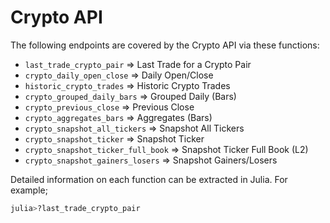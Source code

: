 # Crypto API

The following endpoints are covered by the Crypto API via these functions:

* `last_trade_crypto_pair`                    => Last Trade for a Crypto Pair
* `crypto_daily_open_close`                   => Daily Open/Close
* `historic_crypto_trades`                    => Historic Crypto Trades
* `crypto_grouped_daily_bars`                 => Grouped Daily (Bars)
* `crypto_previous_close`                     => Previous Close
* `crypto_aggregates_bars`                    => Aggregates (Bars)
* `crypto_snapshot_all_tickers`               => Snapshot All Tickers
* `crypto_snapshot_ticker`                    => Snapshot Ticker
* `crypto_snapshot_ticker_full_book`          => Snapshot Ticker Full Book (L2)
* `crypto_snapshot_gainers_losers`            => Snapshot Gainers/Losers

Detailed information on each function can be extracted in Julia. For example;

```julia
julia>?last_trade_crypto_pair
```
